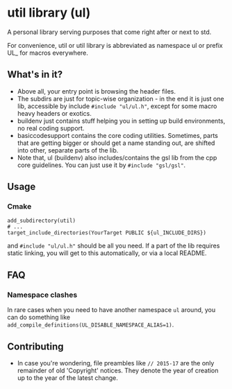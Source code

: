 # util library (ul)

A personal library serving purposes that come right
after or next to std.

For convenience, util or util library is abbreviated as
namespace ul or prefix UL_ for macros everywhere.

## What's in it?

* Above all, your entry point is browsing the header files.
* The subdirs are just for topic-wise organization - in the end
it is just one lib, accessible by include `#include "ul/ul.h"`, except
for some macro heavy headers or exotics.
* buildenv just contains stuff helping you in setting up build
environments, no real coding support.
* basiccodesupport contains the core coding utilities. Sometimes,
parts that are getting bigger or should get a name standing out,
are shifted into other, separate parts of the lib.
* Note that, ul (buildenv) also includes/contains the gsl lib
from the cpp core guidelines. You can just use it by `#include "gsl/gsl"`.

## Usage

### Cmake

```
add_subdirectory(util)
# ...
target_include_directories(YourTarget PUBLIC ${ul_INCLUDE_DIRS})
```
and `#include "ul/ul.h"` should be all you need.
If a part of the lib requires static linking, you will get to this
automatically, or via a local README.

## FAQ

### Namespace clashes

In rare cases when you need to have another namespace `ul`
around, you can do something like
`add_compile_definitions(UL_DISABLE_NAMESPACE_ALIAS=1)`.

## Contributing

* In case you're wondering, file preambles like `// 2015-17` are the
only remainder of old 'Copyright' notices. They denote the year of
creation up to the year of the latest change.

